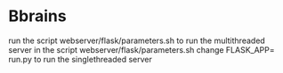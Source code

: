# Bbrains

run the script webserver/flask/parameters.sh to run the multithreaded server
in the script webserver/flask/parameters.sh change FLASK_APP= run.py to run the singlethreaded server
